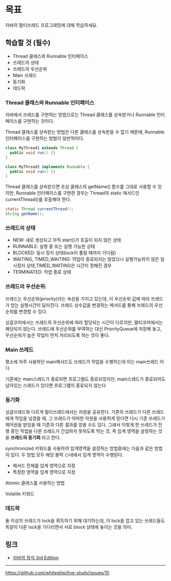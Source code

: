 # 목표

자바의 멀티쓰레드 프로그래밍에 대해 학습하세요.

## 학습할 것 (필수)

- Thread 클래스와 Runnable 인터페이스
- 쓰레드의 상태
- 쓰레드의 우선순위
- Main 쓰레드
- 동기화
- 데드락

### Thread 클래스와 Runnable 인터페이스

자바에서 쓰레드를 구현하는 방법으로는 Thread 클래스를 상속받거나 Runnable 인터페이스를 구현하는 것이다.

Thread 클래스를 상속받는 방법은 다른 클래스를 상속받을 수 없기 때문에, Runnable 인터페이스를 구현하는 방법이 일반적이다.

```java
class MyThread1 extends Thread {
  public void run() {}
}

class MyThread2 implements Runnable {
  public void run() {}
}
```

Thread 클래스를 상속받으면 조상 클래스의 getName() 함수를 그대로 사용할 수 있지만, Runnable 인터페이스를 구현한 경우는 Thread의 static 메서드인 currentThread()를 호출해야 한다.

```java
static Thread currentThread();
String getName();
```

### 쓰레드의 상태

- NEW: 새로 생성되고 아직 start()가 호출이 되지 않은 상태
- RUNNABLE: 실행 중 또는 실행 가능한 상태
- BLOCKED: 일시 정지 상태(lock이 풀릴 때까지 기다림)
- WAITING, TIMED_WAITING: 작업이 종료되지는 않았으나 실행가능하지 않은 일시정지 상태,TIMED_WAITING은 시간이 정해진 경우
- TERMINATED: 작업 종료 상태

### 쓰레드의 우선순위:

쓰레드는 우선순위(priority)라는 속성을 가지고 있는데, 이 우선순위 값에 따라 쓰레드가 얻는 실행시간이 달라진다. 쓰레드 상수값을 변경하는 메서드를 통해 쓰레드의 우선순위를 변경할 수 있다.

싱글코어에서는 쓰레드의 우선순위에 따라 할당되는 시간이 다르지만, 멀티코어에서는 해당되지 않는다. 쓰레드에 우선순위를 부여하는 대신 PriorityQueue에 저장해 놓고, 우선순위가 높은 작업이 먼저 처리되도록 하는 것이 좋다.

### Main 쓰레드

평소에 자주 사용하던 main메서드도 쓰레드가 작업을 수행하는데 이는 main쓰레드 이다

기존에는 main스레드가 종료되면 프로그램도 종료되었지만, main스레드가 종료되어도 남아있는 스레드가 있다면 프로그램이 종료되지 않는다

### 동기화

싱글쓰레드와 다르게 멀티쓰레드에서는 자원을 공유한다. 기존의 쓰레드가 다른 쓰레드에게 작업을 넘겼을 때, 그 쓰레드가 어떠한 자원을 사용하게 된다면 다시 기존 쓰레드가 제어권을 받았을 때 기존과 다른 결과를 얻을 수도 있다. 그래서 이렇게 한 쓰레드가 진행 중인 작업을 다른 쓰레드가 간섭하지 못하도록 막는 것, 즉 임계 영역을 설정하는 것을 **쓰레드의 동기화** 라고 한다.

synchronized 키워드를 사용하여 임계영역을 설정하는 방법중에는 다음과 같은 방법이 있다. 두 방법 모두 해당 블럭 `{}`내에서 임계 영역이 수행된다.

- 메서드 전체를 임계 영역으로 지정
- 특정한 영역을 임계 영역으로 지정

Atomic 클래스를 사용하는 방법

Volatile 키워드

### 데드락

둘 이상의 쓰레드가 lock을 획득하기 위해 대기하는데, 이 lock을 잡고 있는 쓰레드들도 똑같이 다른 lock을 기다리면서 서로 block 상태에 놓이는 것을 의미.

## 링크

- [자바의 정석 3rd Edition](http://www.yes24.com/Product/Goods/24259565?OzSrank=4)

---

https://github.com/whiteship/live-study/issues/10
